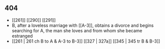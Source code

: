 ## 404
- [[261]] [[290]] [[291]] 
- B, after a loveless marriage with [[A-3]], obtains a divorce and begins searching for A, the man she loves and from whom she became estranged
- [[261 | 261 ch B to A &amp; A-3 to B-3]] [[327 | 327a]] [[345 | 345 tr B &amp; B-3]] 

